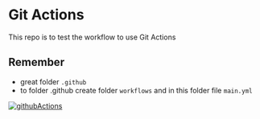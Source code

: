# Git Actions

This repo is to test the workflow to use Git Actions

## Remember

- great folder `.github`
- to folder .github create folder `workflows` and in this folder file `main.yml`

[![githubActions](https://github.com/SaaraLeppis/testAction/actions/workflows/main.yml/badge.svg)](https://github.com/SaaraLeppis/testAction/actions/workflows/main.yml)
